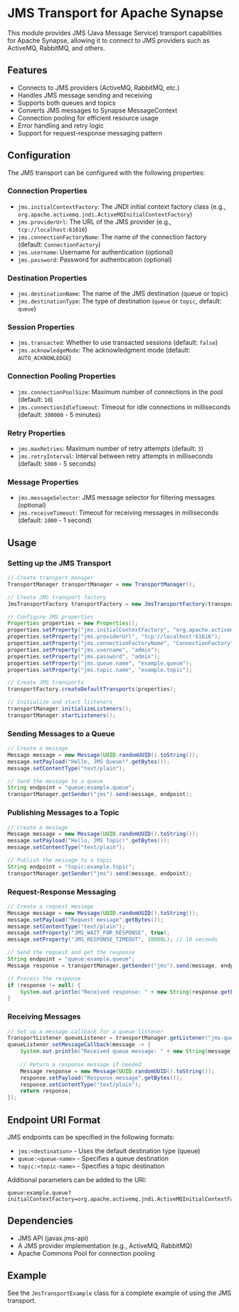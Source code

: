# JMS Transport for Apache Synapse

This module provides JMS (Java Message Service) transport capabilities for Apache Synapse, allowing it to connect to JMS providers such as ActiveMQ, RabbitMQ, and others.

## Features

- Connects to JMS providers (ActiveMQ, RabbitMQ, etc.)
- Handles JMS message sending and receiving
- Supports both queues and topics
- Converts JMS messages to Synapse MessageContext
- Connection pooling for efficient resource usage
- Error handling and retry logic
- Support for request-response messaging pattern

## Configuration

The JMS transport can be configured with the following properties:

### Connection Properties

- `jms.initialContextFactory`: The JNDI initial context factory class (e.g., `org.apache.activemq.jndi.ActiveMQInitialContextFactory`)
- `jms.providerUrl`: The URL of the JMS provider (e.g., `tcp://localhost:61616`)
- `jms.connectionFactoryName`: The name of the connection factory (default: `ConnectionFactory`)
- `jms.username`: Username for authentication (optional)
- `jms.password`: Password for authentication (optional)

### Destination Properties

- `jms.destinationName`: The name of the JMS destination (queue or topic)
- `jms.destinationType`: The type of destination (`queue` or `topic`, default: `queue`)

### Session Properties

- `jms.transacted`: Whether to use transacted sessions (default: `false`)
- `jms.acknowledgeMode`: The acknowledgment mode (default: `AUTO_ACKNOWLEDGE`)

### Connection Pooling Properties

- `jms.connectionPoolSize`: Maximum number of connections in the pool (default: `10`)
- `jms.connectionIdleTimeout`: Timeout for idle connections in milliseconds (default: `300000` - 5 minutes)

### Retry Properties

- `jms.maxRetries`: Maximum number of retry attempts (default: `3`)
- `jms.retryInterval`: Interval between retry attempts in milliseconds (default: `5000` - 5 seconds)

### Message Properties

- `jms.messageSelector`: JMS message selector for filtering messages (optional)
- `jms.receiveTimeout`: Timeout for receiving messages in milliseconds (default: `1000` - 1 second)

## Usage

### Setting up the JMS Transport

```java
// Create transport manager
TransportManager transportManager = new TransportManager();

// Create JMS transport factory
JmsTransportFactory transportFactory = new JmsTransportFactory(transportManager);

// Configure JMS properties
Properties properties = new Properties();
properties.setProperty("jms.initialContextFactory", "org.apache.activemq.jndi.ActiveMQInitialContextFactory");
properties.setProperty("jms.providerUrl", "tcp://localhost:61616");
properties.setProperty("jms.connectionFactoryName", "ConnectionFactory");
properties.setProperty("jms.username", "admin");
properties.setProperty("jms.password", "admin");
properties.setProperty("jms.queue.name", "example.queue");
properties.setProperty("jms.topic.name", "example.topic");

// Create JMS transports
transportFactory.createDefaultTransports(properties);

// Initialize and start listeners
transportManager.initializeListeners();
transportManager.startListeners();
```

### Sending Messages to a Queue

```java
// Create a message
Message message = new Message(UUID.randomUUID().toString());
message.setPayload("Hello, JMS Queue!".getBytes());
message.setContentType("text/plain");

// Send the message to a queue
String endpoint = "queue:example.queue";
transportManager.getSender("jms").send(message, endpoint);
```

### Publishing Messages to a Topic

```java
// Create a message
Message message = new Message(UUID.randomUUID().toString());
message.setPayload("Hello, JMS Topic!".getBytes());
message.setContentType("text/plain");

// Publish the message to a topic
String endpoint = "topic:example.topic";
transportManager.getSender("jms").send(message, endpoint);
```

### Request-Response Messaging

```java
// Create a request message
Message message = new Message(UUID.randomUUID().toString());
message.setPayload("Request message".getBytes());
message.setContentType("text/plain");
message.setProperty("JMS_WAIT_FOR_RESPONSE", true);
message.setProperty("JMS_RESPONSE_TIMEOUT", 10000L); // 10 seconds

// Send the request and get the response
String endpoint = "queue:example.queue";
Message response = transportManager.getSender("jms").send(message, endpoint);

// Process the response
if (response != null) {
    System.out.println("Received response: " + new String(response.getPayload()));
}
```

### Receiving Messages

```java
// Set up a message callback for a queue listener
TransportListener queueListener = transportManager.getListener("jms-queue");
queueListener.setMessageCallback(message -> {
    System.out.println("Received queue message: " + new String(message.getPayload()));
    
    // Return a response message if needed
    Message response = new Message(UUID.randomUUID().toString());
    response.setPayload("Response message".getBytes());
    response.setContentType("text/plain");
    return response;
});
```

## Endpoint URI Format

JMS endpoints can be specified in the following formats:

- `jms:<destination>` - Uses the default destination type (queue)
- `queue:<queue-name>` - Specifies a queue destination
- `topic:<topic-name>` - Specifies a topic destination

Additional parameters can be added to the URI:

```
queue:example.queue?initialContextFactory=org.apache.activemq.jndi.ActiveMQInitialContextFactory&providerUrl=tcp://localhost:61616
```

## Dependencies

- JMS API (javax.jms-api)
- A JMS provider implementation (e.g., ActiveMQ, RabbitMQ)
- Apache Commons Pool for connection pooling

## Example

See the `JmsTransportExample` class for a complete example of using the JMS transport. 